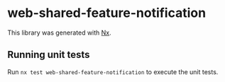 # web-shared-feature-notification

This library was generated with [Nx](https://nx.dev).

## Running unit tests

Run `nx test web-shared-feature-notification` to execute the unit tests.
